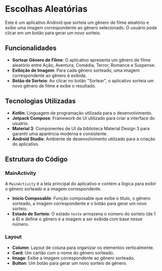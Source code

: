 
# Escolhas Aleatórias

Este é um aplicativo Android que sorteia um gênero de filme aleatório e exibe uma imagem correspondente ao gênero selecionado. O usuário pode clicar em um botão para gerar um novo sorteio.

## Funcionalidades

- **Sortear Gênero de Filme**: O aplicativo apresenta um gênero de filme aleatório entre Ação, Aventura, Comédia, Terror, Romance e Suspense.
- **Exibição de Imagem**: Para cada gênero sorteado, uma imagem correspondente ao gênero é exibida.
- **Botão de Sorteio**: Ao clicar no botão "Sortear", o aplicativo sorteia um novo gênero de filme e exibe o resultado.

## Tecnologias Utilizadas

- **Kotlin**: Linguagem de programação utilizada para o desenvolvimento.
- **Jetpack Compose**: Framework de UI utilizado para criar a interface do usuário.
- **Material 3**: Componentes de UI da biblioteca Material Design 3 para garantir uma aparência moderna e consistente.
- **Android Studio**: Ambiente de desenvolvimento utilizado para a criação do aplicativo.

## Estrutura do Código

### MainActivity
A `MainActivity` é a tela principal do aplicativo e contém a lógica para exibir o gênero sorteado e a imagem correspondente.

- **Inicio Composable**: Função composable que exibe o título, o gênero sorteado, a imagem correspondente e o botão para gerar um novo sorteio.
- **Estado de Sorteio**: O estado `teste` armazena o número do sorteio (de 1 a 6) e define o gênero e a imagem a ser exibida com base nesse número.

### Layout
- **Column**: Layout de coluna para organizar os elementos verticalmente.
- **Card**: Um cartão com o nome do gênero sorteado.
- **Image**: Exibe a imagem correspondente ao gênero sorteado.
- **Button**: Um botão para gerar um novo sorteio de gênero.


